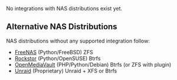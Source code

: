 No integrations with NAS distributions exist yet.

## Alternative NAS Distributions

NAS distributions without any supported integration follow:

* [FreeNAS](https://www.freenas.org/) (Python/FreeBSD) ZFS
* [Rockstor](http://rockstor.com/) (Python/OpenSUSE) Btrfs
* [OpenMediaVault](https://www.openmediavault.org/) (PHP/Python/Debian) Btrfs (or ZFS with plugin)
* [Unraid](https://www.unraid.net/) (Proprietary) Unraid + XFS or Btrfs
